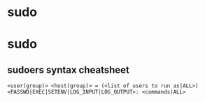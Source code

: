 # sudo


# sudo
## sudoers syntax cheatsheet

``<user(group)> <host(group)> = (<list of users to run as|ALL>) <PASSWD|EXEC|SETENV|LOG_INPUT|LOG_OUTPUT>: <commands|ALL>``

